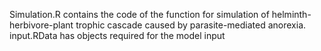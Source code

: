 Simulation.R contains the code of the function for simulation of helminth-herbivore-plant trophic cascade caused by parasite-mediated anorexia. 
input.RData has objects required for the model input
